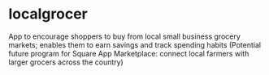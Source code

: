 # localgrocer
App to encourage shoppers to buy from local small business grocery markets; enables them to earn savings and track spending habits 
(Potential future program for Square App Marketplace: connect local farmers with larger grocers across the country)
